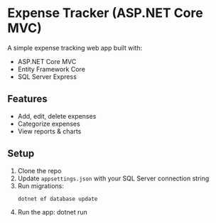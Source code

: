 # Expense Tracker (ASP.NET Core MVC)

A simple expense tracking web app built with:
- ASP.NET Core MVC
- Entity Framework Core
- SQL Server Express

## Features
- Add, edit, delete expenses
- Categorize expenses
- View reports & charts

## Setup
1. Clone the repo
2. Update `appsettings.json` with your SQL Server connection string
3. Run migrations:
   ```bash
   dotnet ef database update
4. Run the app:
    dotnet run


